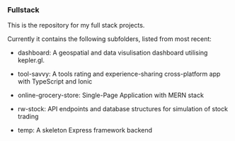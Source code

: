 ### Fullstack

This is the repository for my full stack projects.

Currently it contains the following subfolders, listed from most recent:

* dashboard: A geospatial and data visulisation dashboard utilising kepler.gl.

* tool-savvy: A tools rating and experience-sharing cross-platform app with TypeScript and Ionic

* online-grocery-store: Single-Page Application with MERN stack

* rw-stock: API endpoints and database structures for simulation of stock trading

* temp: A skeleton Express framework backend
